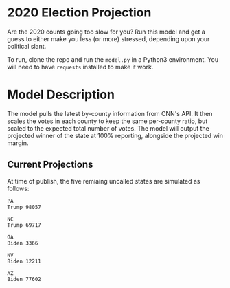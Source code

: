 # 2020 Election Projection
Are the 2020 counts going too slow for you? Run this model and get a guess to either make you less (or more) stressed, depending upon your political slant.

To run, clone the repo and run the `model.py` in a Python3 environment. You will need to have `requests` installed to make it work.

# Model Description

The model pulls the latest by-county information from CNN's API. It then scales the votes in each county to keep the same per-county ratio, but scaled to the expected total number of votes. The model will output the projected winner of the state at 100% reporting, alongside the projected win margin.

## Current Projections

At time of publish, the five remiaing uncalled states are simulated as follows:

```
PA
Trump 98057

NC
Trump 69717

GA
Biden 3366

NV
Biden 12211

AZ
Biden 77602
```
